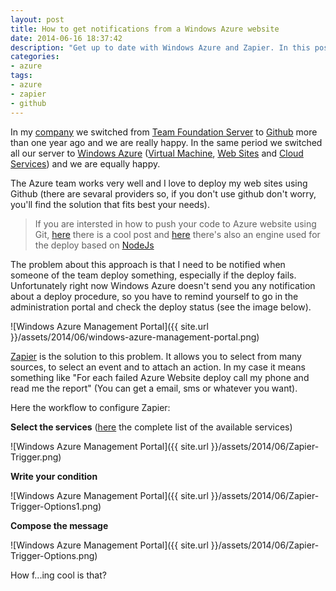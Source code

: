 ```yaml
---
layout: post
title: How to get notifications from a Windows Azure website
date: 2014-06-16 18:37:42
description: "Get up to date with Windows Azure and Zapier. In this post we'll see how to get notification from your client application using a third party service."
categories:
- azure
tags:
- azure
- zapier
- github
---
```


In my [company](http://gaia.is.it/) we switched from [Team Foundation Server](http://www.visualstudio.com/en-us/products/tfs-overview-vs.aspx) to [Github](http://www.github.com) more than one year ago and we are really happy. In the same period we switched all our server to [Windows Azure](http://azure.microsoft.com/en-us/) ([Virtual Machine](http://azure.microsoft.com/en-us/services/virtual-machines/), [Web Sites](http://azure.microsoft.com/en-us/services/web-sites/) and [Cloud Services](http://azure.microsoft.com/en-us/services/cloud-services/)) and we are equally happy.

The Azure team works very well and I love to deploy my web sites using Github (there are sevaral providers so, if you don't use github don't worry, you'll find the solution that fits best your needs).

>If you are intersted in how to push your code to Azure website using Git, [here](http://azure.microsoft.com/en-us/documentation/articles/web-sites-publish-source-control/) there is a cool post and [here](https://github.com/projectkudu/kudu) there's also an engine used for the deploy based on [NodeJs](http://tostring.it/tag/#nodejs)

The problem about this approach is that I need to be notified when someone of the team deploy something, especially if the deploy fails.
Unfortunately right now Windows Azure doesn't send you any notification about a deploy procedure, so you have to remind yourself to go in the administration portal and check the deploy status (see the image below).

![Windows Azure Management Portal]({{ site.url }}/assets/2014/06/windows-azure-management-portal.png)

[Zapier](https://zapier.com) is the solution to this problem. It allows you to select from many sources, to select an event and to attach an action. 
In my case it means something like "For each failed Azure Website deploy call my phone and read me the report" (You can get a email, sms or whatever you want).

Here the workflow to configure Zapier:

**Select the services** ([here](https://zapier.com/zapbook/) the complete list of the available services)

![Windows Azure Management Portal]({{ site.url }}/assets/2014/06/Zapier-Trigger.png)

**Write your condition**

![Windows Azure Management Portal]({{ site.url }}/assets/2014/06/Zapier-Trigger-Options1.png)

**Compose the message**

![Windows Azure Management Portal]({{ site.url }}/assets/2014/06/Zapier-Trigger-Options.png)

How f...ing cool is that?